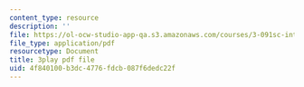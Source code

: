 ```yaml
---
content_type: resource
description: ''
file: https://ol-ocw-studio-app-qa.s3.amazonaws.com/courses/3-091sc-introduction-to-solid-state-chemistry-fall-2010/4f840100b3dc4776fdcb087f6dedc22f_xEm2h8yiADY.pdf
file_type: application/pdf
resourcetype: Document
title: 3play pdf file
uid: 4f840100-b3dc-4776-fdcb-087f6dedc22f
---
```

